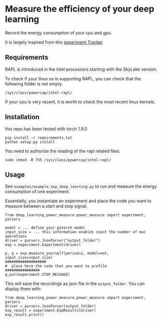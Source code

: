 # Measure the efficiency of your deep learning

Record the energy consumption of your cpu and gpu. 

It is largely inspired from this [experiment Tracker](https://github.com/Breakend/experiment-impact-tracker) 

## Requirements

RAPL is introduced in the Intel processors starting with the SkyLake version. 

To check if your linux os is supporting RAPL, you can check that the following folder is not empty.
```
/sys/class/powercap/intel-rapl/
```

If your cpu is very recent, it is worth to check the most recent linux kernels.

## Installation

this repo has been tested with torch 1.9.0
```
pip install -r requirements.txt
python setup.py install
```

You need to authorize the reading of the rapl related files: 
```
sudo chmod -R 755 /sys/class/powercap/intel-rapl/
```

## Usage

See `examples/example_exp_deep_learning.py` to run and measure the energy consumption of one experiment. 

Essentially, you instantiate an experiment and place the code you want to measure between a start and stop signal.

```
from deep_learning_power_measure.power_measure import experiment, parsers

model = ... define your pytorch model
input_size = ... this information enables count the number of mac operations
driver = parsers.JsonParser("output_folder")
exp = experiment.Experiment(driver)

p, q = exp.measure_yourself(period=2, model=net, input_size=input_size)
###################
#  place here the code that you want to profile
################
q.put(experiment.STOP_MESSAGE)

``` 

This will save the recordings as json file in the `output_folder`. You can display them with: 

```
from deep_learning_power_measure.power_measure import experiment, parsers
driver = parsers.JsonParser(output_folder)
exp_result = experiment.ExpResults(driver)
exp_result.print()
``` 
